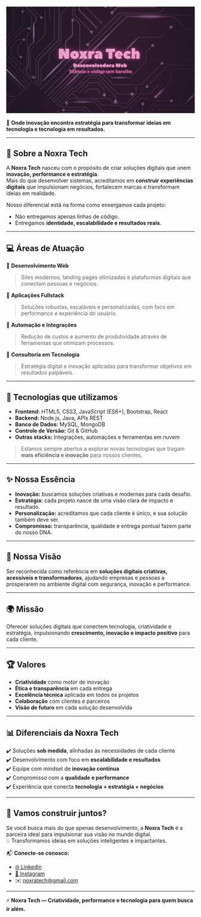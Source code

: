 
![Imagem local](bg-pc.png)  

🔮 **Onde inovação encontra estratégia para transformar ideias em tecnologia e tecnologia em resultados.**  

---

## 📖 Sobre a Noxra Tech  

A **Noxra Tech** nasceu com o propósito de criar soluções digitais que unem **inovação, performance e estratégia**.  
Mais do que desenvolver sistemas, acreditamos em **construir experiências digitais** que impulsionam negócios, fortalecem marcas e transformam ideias em realidade.  

Nosso diferencial está na forma como enxergamos cada projeto:  
- Não entregamos apenas linhas de código.  
- Entregamos **identidade, escalabilidade e resultados reais**.  

---

## 💻 Áreas de Atuação  

🔹 **Desenvolvimento Web**  
> Sites modernos, landing pages otimizadas e plataformas digitais que conectam pessoas e negócios.  

🔹 **Aplicações Fullstack**  
> Soluções robustas, escaláveis e personalizadas, com foco em performance e experiência do usuário.  

🔹 **Automação e Integrações**  
> Redução de custos e aumento de produtividade através de ferramentas que otimizam processos.  

🔹 **Consultoria em Tecnologia**  
> Estratégia digital e inovação aplicadas para transformar objetivos em resultados palpáveis.  

---

## 🚀 Tecnologias que utilizamos  

- **Frontend:** HTML5, CSS3, JavaScript (ES6+), Bootstrap, React  
- **Backend:** Node.js, Java, APIs REST  
- **Banco de Dados:** MySQL, MongoDB  
- **Controle de Versão:** Git & GitHub  
- **Outras stacks:** Integrações, automações e ferramentas em nuvem  

> Estamos sempre abertos a explorar novas tecnologias que tragam **mais eficiência e inovação** para nossos clientes.  

---

## ✨ Nossa Essência  

- **Inovação:** buscamos soluções criativas e modernas para cada desafio.  
- **Estratégia:** cada projeto nasce de uma visão clara de impacto e resultado.  
- **Personalização:** acreditamos que cada cliente é único, e sua solução também deve ser.  
- **Compromisso:** transparência, qualidade e entrega pontual fazem parte do nosso DNA.  

---

## 🔮 Nossa Visão  

Ser reconhecida como referência em **soluções digitais criativas, acessíveis e transformadoras**, ajudando empresas e pessoas a prosperarem no ambiente digital com segurança, inovação e performance.  

---

## 🌍 Missão  

Oferecer soluções digitais que conectem tecnologia, criatividade e estratégia, impulsionando **crescimento, inovação e impacto positivo** para cada cliente.  

---

## 🏆 Valores  

- **Criatividade** como motor de inovação  
- **Ética e transparência** em cada entrega  
- **Excelência técnica** aplicada em todos os projetos  
- **Colaboração** com clientes e parceiros  
- **Visão de futuro** em cada solução desenvolvida  

---

## 📊 Diferenciais da Noxra Tech  

✔️ Soluções **sob medida**, alinhadas às necessidades de cada cliente  
✔️ Desenvolvimento com foco em **escalabilidade e resultados**  
✔️ Equipe com mindset de **inovação contínua**  
✔️ Compromisso com a **qualidade e performance**  
✔️ Experiência que conecta **tecnologia + estratégia + negócios**  

---

## 🤝 Vamos construir juntos?  

Se você busca mais do que apenas desenvolvimento, a **Noxra Tech** é a parceira ideal para impulsionar sua visão no mundo digital.  
💡 Transformamos ideias em soluções inteligentes e impactantes.  

📬 **Conecte-se conosco:**  
- [🌐 LinkedIn](https://www.linkedin.com/in/noxratech)  
- [📸 Instagram](https://www.instagram.com/noxratech/)  
- ✉️ noxratech@gmail.com 

---

⚡ **Noxra Tech — Criatividade, performance e tecnologia para quem busca ir além.**  
